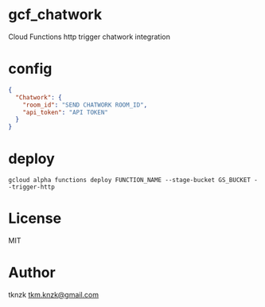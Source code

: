 # gcf_chatwork
Cloud Functions http trigger chatwork integration

# config

```config/production.json
{
  "Chatwork": {
    "room_id": "SEND CHATWORK ROOM_ID",
    "api_token": "API TOKEN"
  }
}

```

# deploy

```
gcloud alpha functions deploy FUNCTION_NAME --stage-bucket GS_BUCKET --trigger-http
```

# License
MIT


# Author

tknzk <tkm.knzk@gmail.com>
